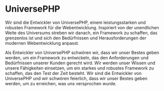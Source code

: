# UniversePHP

Wir sind die Entwickler von UniversePHP, einem leistungsstarken und robusten Framework für die Webentwicklung. Inspiriert von der unendlichen Weite des Universums streben wir danach, ein Framework zu schaffen, das grenzenlos ist und sich den Bedürfnissen und Herausforderungen der modernen Webentwicklung anpasst.

Als Entwickler von UniversePHP schwören wir, dass wir unser Bestes geben werden, um ein Framework zu entwickeln, das den Anforderungen und Bedürfnissen unserer Kunden gerecht wird. Wir werden unser Wissen und unsere Fähigkeiten einsetzen, um ein starkes und robustes Framework zu schaffen, das den Test der Zeit besteht. Wir sind die Entwickler von UniversePHP und wir schwören feierlich, dass wir unser Bestes geben werden, um zu erreichen, was uns versprochen wurde.
